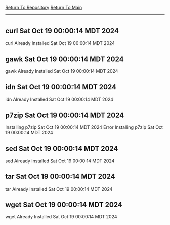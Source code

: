 [Return To Repository](https://github.com/DigitalWarrior/piholeparser/)
[Return To Main](https://github.com/DigitalWarrior/piholeparser/blob/master/RecentRunLogs/Mainlog.md)
____________________________________
# 
## curl Sat Oct 19 00:00:14 MDT 2024
curl Already Installed Sat Oct 19 00:00:14 MDT 2024
## gawk Sat Oct 19 00:00:14 MDT 2024
gawk Already Installed Sat Oct 19 00:00:14 MDT 2024
## idn Sat Oct 19 00:00:14 MDT 2024
idn Already Installed Sat Oct 19 00:00:14 MDT 2024
## p7zip Sat Oct 19 00:00:14 MDT 2024
Installing p7zip Sat Oct 19 00:00:14 MDT 2024
Error Installing p7zip Sat Oct 19 00:00:14 MDT 2024
## sed Sat Oct 19 00:00:14 MDT 2024
sed Already Installed Sat Oct 19 00:00:14 MDT 2024
## tar Sat Oct 19 00:00:14 MDT 2024
tar Already Installed Sat Oct 19 00:00:14 MDT 2024
## wget Sat Oct 19 00:00:14 MDT 2024
wget Already Installed Sat Oct 19 00:00:14 MDT 2024
